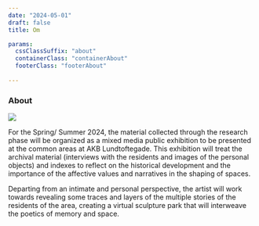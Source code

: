 ```yaml
---
date: "2024-05-01"
draft: false
title: Om

params:
  cssClassSuffix: "about"
  containerClass: "containerAbout"
  footerClass: "footerAbout"
  
---
```


### About

<img src="/images/14_cloud.png">

For the Spring/ Summer 2024, the material collected through the research phase will be organized as a mixed media public exhibition to be presented at the common areas at AKB Lundtoftegade. This exhibition will treat the archival material (interviews with the residents and images of the personal objects) and indexes to reflect on the historical development and the importance of the affective values and narratives in the shaping of spaces.

Departing from an intimate and personal perspective, the artist will work towards revealing some traces and layers of the multiple stories of the residents of the area, creating a virtual sculpture park that will interweave the poetics of memory and space.
